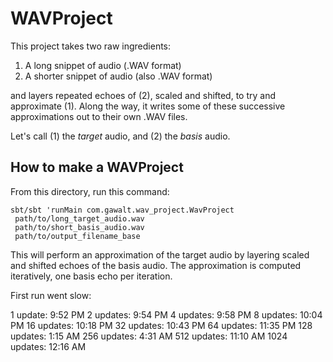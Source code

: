# WAVProject

This project takes two raw ingredients:

1. A long snippet of audio (.WAV format)
2. A shorter snippet of audio (also .WAV format)

and layers repeated echoes of (2), scaled and shifted,
to try and approximate (1).  Along the way, it writes
some of these successive approximations out to their
own .WAV files.

Let's call (1) the *target* audio, and (2) the *basis*
audio.

## How to make a WAVProject

From this directory, run this command:

```
sbt/sbt 'runMain com.gawalt.wav_project.WavProject 
 path/to/long_target_audio.wav
 path/to/short_basis_audio.wav
 path/to/output_filename_base
```

This will perform an approximation of the target audio by
layering scaled and shifted echoes of the basis audio.
The approximation is computed iteratively, one basis echo
per iteration.  

First run went slow:

1 update: 9:52 PM
2 updates: 9:54 PM
4 updates: 9:58 PM
8 updates: 10:04 PM
16 updates: 10:18 PM
32 updates: 10:43 PM
64 updates: 11:35 PM
128 updates: 1:15 AM
256 updates: 4:31 AM
512 updates: 11:10 AM
1024 updates: 12:16 AM
